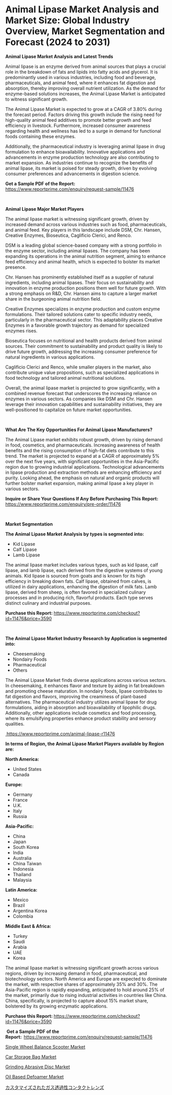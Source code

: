 <p><h1>Animal Lipase Market Analysis and Market Size: Global Industry Overview, Market Segmentation and Forecast (2024 to 2031)</h1></p><p><strong>Animal Lipase Market Analysis and Latest Trends</strong></p>
<p><p>Animal lipase is an enzyme derived from animal sources that plays a crucial role in the breakdown of fats and lipids into fatty acids and glycerol. It is predominantly used in various industries, including food and beverage, pharmaceuticals, and animal feed, where it enhances fat digestion and absorption, thereby improving overall nutrient utilization. As the demand for enzyme-based solutions increases, the Animal Lipase Market is anticipated to witness significant growth.</p><p>The Animal Lipase Market is expected to grow at a CAGR of 3.80% during the forecast period. Factors driving this growth include the rising need for high-quality animal feed additives to promote better growth and feed efficiency in livestock. Furthermore, increased consumer awareness regarding health and wellness has led to a surge in demand for functional foods containing these enzymes. </p><p>Additionally, the pharmaceutical industry is leveraging animal lipase in drug formulation to enhance bioavailability. Innovative applications and advancements in enzyme production technology are also contributing to market expansion. As industries continue to recognize the benefits of animal lipase, its market is poised for steady growth, driven by evolving consumer preferences and advancements in digestion science.</p></p>
<p><strong>Get a Sample PDF of the Report:&nbsp;</strong> <a href="https://www.reportprime.com/enquiry/request-sample/11476">https://www.reportprime.com/enquiry/request-sample/11476</a></p>
<p>&nbsp;</p>
<p><strong>Animal Lipase Major Market Players</strong></p>
<p><p>The animal lipase market is witnessing significant growth, driven by increased demand across various industries such as food, pharmaceuticals, and animal feed. Key players in this landscape include DSM, Chr. Hansen, Creative Enzymes, Bioseutica, Caglificio Clerici, and Renco.</p><p>DSM is a leading global science-based company with a strong portfolio in the enzyme sector, including animal lipases. The company has been expanding its operations in the animal nutrition segment, aiming to enhance feed efficiency and animal health, which is expected to bolster its market presence. </p><p>Chr. Hansen has prominently established itself as a supplier of natural ingredients, including animal lipases. Their focus on sustainability and innovation in enzyme production positions them well for future growth. With a strong emphasis on R&D, Chr. Hansen aims to capture a larger market share in the burgeoning animal nutrition field.</p><p>Creative Enzymes specializes in enzyme production and custom enzyme formulations. Their tailored solutions cater to specific industry needs, particularly in the pharmaceutical sector. This adaptability places Creative Enzymes in a favorable growth trajectory as demand for specialized enzymes rises.</p><p>Bioseutica focuses on nutritional and health products derived from animal sources. Their commitment to sustainability and product quality is likely to drive future growth, addressing the increasing consumer preference for natural ingredients in various applications.</p><p>Caglificio Clerici and Renco, while smaller players in the market, also contribute unique value propositions, such as specialized applications in food technology and tailored animal nutritional solutions.</p><p>Overall, the animal lipase market is projected to grow significantly, with a combined revenue forecast that underscores the increasing reliance on enzymes in various sectors. As companies like DSM and Chr. Hansen leverage their innovation capabilities and sustainability initiatives, they are well-positioned to capitalize on future market opportunities.</p></p>
<p>&nbsp;</p>
<p><strong>What Are The Key Opportunities For Animal Lipase Manufacturers?</strong></p>
<p><p>The Animal Lipase market exhibits robust growth, driven by rising demand in food, cosmetics, and pharmaceuticals. Increasing awareness of health benefits and the rising consumption of high-fat diets contribute to this trend. The market is projected to expand at a CAGR of approximately 5% over the next five years, with significant opportunities in the Asia-Pacific region due to growing industrial applications. Technological advancements in lipase production and extraction methods are enhancing efficiency and purity. Looking ahead, the emphasis on natural and organic products will further bolster market expansion, making animal lipase a key player in various sectors.</p></p>
<p><strong>Inquire or Share Your Questions If Any Before Purchasing This Report:</strong> <a href="https://www.reportprime.com/enquiry/pre-order/11476">https://www.reportprime.com/enquiry/pre-order/11476</a></p>
<p>&nbsp;</p>
<p><strong>Market Segmentation</strong></p>
<p><strong>The Animal Lipase Market Analysis by types is segmented into:</strong></p>
<p><ul><li>Kid Lipase</li><li>Calf Lipase</li><li>Lamb Lipase</li></ul></p>
<p><p>The animal lipase market includes various types, such as kid lipase, calf lipase, and lamb lipase, each derived from the digestive systems of young animals. Kid lipase is sourced from goats and is known for its high efficiency in breaking down fats. Calf lipase, obtained from calves, is utilized in dairy applications, enhancing the digestion of milk fats. Lamb lipase, derived from sheep, is often favored in specialized culinary processes and in producing rich, flavorful products. Each type serves distinct culinary and industrial purposes.</p></p>
<p><strong>Purchase this Report:&nbsp;</strong><a href="https://www.reportprime.com/checkout?id=11476&price=3590">https://www.reportprime.com/checkout?id=11476&price=3590</a></p>
<p>&nbsp;</p>
<p><strong>The Animal Lipase Market Industry Research by Application is segmented into:</strong></p>
<p><ul><li>Cheesemaking</li><li>Nondairy Foods</li><li>Pharmaceutical</li><li>Others</li></ul></p>
<p><p>The Animal Lipase Market finds diverse applications across various sectors. In cheesemaking, it enhances flavor and texture by aiding in fat breakdown and promoting cheese maturation. In nondairy foods, lipase contributes to fat digestion and flavors, improving the creaminess of plant-based alternatives. The pharmaceutical industry utilizes animal lipase for drug formulations, aiding in absorption and bioavailability of lipophilic drugs. Additionally, other applications include cosmetics and food processing, where its emulsifying properties enhance product stability and sensory qualities.</p></p>
<p><a href="https://www.reportprime.com/animal-lipase-r11476">&nbsp;https://www.reportprime.com/animal-lipase-r11476</a></p>
<p><strong>In terms of Region, the Animal Lipase Market Players available by Region are:</strong></p>
<p>
    <p> <strong> North America: </strong>
        <ul>
            <li>United States</li>
            <li>Canada</li>
        </ul>
        </p> 
    <p> <strong> Europe: </strong>
        <ul>
            <li>Germany</li>
            <li>France</li>
            <li>U.K.</li>
            <li>Italy</li>
            <li>Russia</li>
        </ul>
        </p> 
    <p> <strong> Asia-Pacific: </strong>
        <ul>
            <li>China</li>
            <li>Japan</li>
            <li>South Korea</li>
            <li>India</li>
            <li>Australia</li>
            <li>China Taiwan</li>
            <li>Indonesia</li>
            <li>Thailand</li>
            <li>Malaysia</li>
        </ul>
        </p> 
    <p> <strong> Latin America: </strong>
        <ul>
            <li>Mexico</li>
            <li>Brazil</li>
            <li>Argentina Korea</li>
            <li>Colombia</li>
        </ul>
        </p> 
    <p> <strong> Middle East & Africa: </strong>
        <ul>
            <li>Turkey</li>
            <li>Saudi</li>
            <li>Arabia</li>
            <li>UAE</li>
            <li>Korea</li>
        </ul>
    </p>
    </p>
<p><p>The animal lipase market is witnessing significant growth across various regions, driven by increasing demand in food, pharmaceutical, and biotechnology sectors. North America and Europe are expected to dominate the market, with respective shares of approximately 35% and 30%. The Asia-Pacific region is rapidly expanding, anticipated to hold around 25% of the market, primarily due to rising industrial activities in countries like China. China, specifically, is projected to capture about 15% market share, bolstered by its growing enzymatic applications.</p></p>
<p><strong>Purchase this Report: </strong><a href="https://www.reportprime.com/checkout?id=11476&price=3590">https://www.reportprime.com/checkout?id=11476&price=3590</a></p>
<p>&nbsp;<strong>Get a Sample PDF of the Report:&nbsp;&nbsp;</strong><a href="https://www.reportprime.com/enquiry/request-sample/11476">https://www.reportprime.com/enquiry/request-sample/11476</a></p>
<p><strong></strong></p>
<p><p><a href="https://issuu.com/reportprime-2/docs/single-wheel-balance-scooter-market_71cb1244a7208b">Single Wheel Balance Scooter Market</a></p><p><a href="https://issuu.com/reportprime-2/docs/car-storage-bag-market-size-2030.pp_f50c3cd0a90333">Car Storage Bag Market</a></p><p><a href="https://medium.com/@nedaaracarrol/the-grinding-abrasive-disc-market-decisions-are-mostly-driven-by-resource-optimization-and-cfd115a55fc6">Grinding Abrasive Disc Market</a></p><p><a href="https://medium.com/@nedaaracarrol/the-market-for-oil-based-defoamer-market-is-examined-in-this-report-along-with-the-factors-that-94de578c30e6">Oil Based Defoamer Market</a></p><p><a href="https://medium.com/@mayeuwjvassey/customized-gas-permeable-contact-lenses-market-%E3%81%AF-%E3%82%B3%E3%82%B9%E3%83%88%E7%AE%A1%E7%90%86%E3%81%A8%E5%8A%B9%E7%8E%87%E5%90%91%E4%B8%8A%E3%82%92%E5%84%AA%E5%85%88%E3%81%97%E3%81%BE%E3%81%99-%E3%81%95%E3%82%89%E3%81%AB-%E5%A0%B1%E5%91%8A%E6%9B%B8%E3%81%AF%E5%B8%82%E5%A0%B4%E3%81%AE%E9%9C%80%E8%A6%81%E9%9D%A2%E3%81%A8%E4%BE%9B%E7%B5%A6%E9%9D%A2%E3%81%AE%E4%B8%A1%E6%96%B9%E3%82%92%E3%82%AB%E3%83%90%E3%83%BC%E3%81%97%E3%81%A6%E3%81%84%E3%81%BE%E3%81%99-fe44fb3ff5c0">カスタマイズされたガス透過性コンタクトレンズ</a></p></p>